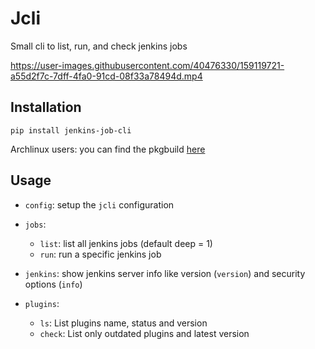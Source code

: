 # Jcli


Small cli to list, run, and check jenkins jobs

https://user-images.githubusercontent.com/40476330/159119721-a55d2f7c-7dff-4fa0-91cd-08f33a78494d.mp4


## Installation

`pip install jenkins-job-cli`

Archlinux users: you can find the pkgbuild [here](https://aur.archlinux.org/packages/jcli)

## Usage

* `config`: setup the `jcli` configuration

* `jobs`:
  * `list`: list all jenkins jobs (default deep = 1)
  * `run`: run a specific jenkins job

* `jenkins`: show jenkins server info like version (`version`) and security options (`info`)

* `plugins`:
  * `ls`: List plugins name, status and version
  * `check`:  List only outdated plugins and latest version
